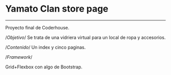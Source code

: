 # Yamato Clan store page
***
Proyecto final de Coderhouse.

/*Objetivo*/
Se trata de una vidriera virtual para un local de ropa y accesorios. 

/*Contenido*/
Un index y cinco paginas.

/*Framework*/

Grid+Flexbox con algo de Bootstrap.